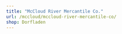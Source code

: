 ```yaml
---
title: "McCloud River Mercantile Co."
url: /mccloud/mccloud-river-mercantile-co/
shop: Dorfladen
---
```

